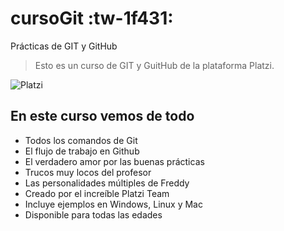# cursoGit :tw-1f431:
Prácticas de GIT y GitHub

> Esto es un curso de GIT y GuitHub de la plataforma Platzi.

![Platzi](https://seeklogo.com/images/P/platzi-logo-98005E6AD6-seeklogo.com.png "Platzi")

## En este curso vemos de todo
- Todos los comandos de Git
- El flujo de trabajo en Github
- El verdadero amor por las buenas prácticas
- Trucos muy locos del profesor
- Las personalidades múltiples de Freddy
- Creado por el increíble Platzi Team
- Incluye ejemplos en Windows, Linux y Mac
- Disponible para todas las edades